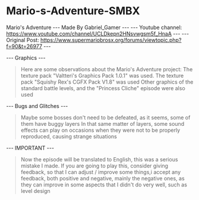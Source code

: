 # Mario-s-Adventure-SMBX
Mario's Adventure
--- Made By Gabriel_Gamer ---
--- Youtube channel: https://www.youtube.com/channel/UCLDkepn2HNsvwgsm5f_HnaA ---
--- Original Post: https://www.supermariobrosx.org/forums/viewtopic.php?f=90&t=26977 ---

--- Graphics ---
>Here are some observations about the Mario's Adventure project:
>The texture pack "Valtteri's Graphics Pack 1.0.1" was used.
>The texture pack "Squishy Rex's CGFX Pack V1.8" was used
>Other graphics of the standard battle levels, and the "Princess Cliche" episode were also used

--- Bugs and Glitches ---
>Maybe some bosses don't need to be defeated, as it seems, some of them have buggy layers
>In that same matter of layers, some sound effects can play on occasions when they were not to be properly reproduced, causing strange situations

--- IMPORTANT ---
>Now the episode will be translated to English, this was a serious mistake I made.
>If you are going to play this, consider giving feedback, so that I can adjust / improve some things,i accept any feedback, both positive and negative, mainly the negative ones, as they can improve in some aspects that I didn't do very well, such as level design
